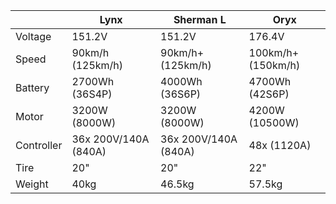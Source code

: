 |  | Lynx | Sherman L | Oryx  |
| --- | --- | --- | --- |
| Voltage | 151.2V | 151.2V | 176.4V |
| Speed | 90km/h (125km/h) | 90km/h+ (125km/h) | 100km/h+ (150km/h) |
| Battery | 2700Wh (36S4P) | 4000Wh (36S6P) | 4700Wh (42S6P) |
| Motor | 3200W (8000W) | 3200W (8000W) | 4200W (10500W) |
| Controller | 36x 200V/140A (840A) | 36x 200V/140A (840A) | 48x (1120A) |
| Tire | 20" | 20" | 22" |
| Weight | 40kg | 46.5kg | 57.5kg |
